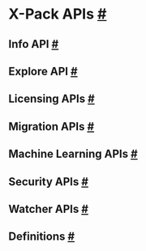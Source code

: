 # X-Pack APIs [#](https://www.elastic.co/guide/en/elasticsearch/reference/current/xpack-api.html#xpack-api)
## Info API [#](https://www.elastic.co/guide/en/elasticsearch/reference/current/info-api.html#info-api)
## Explore API [#](https://www.elastic.co/guide/en/elasticsearch/reference/current/graph-explore-api.html#graph-explore-api)
## Licensing APIs [#](https://www.elastic.co/guide/en/elasticsearch/reference/current/licensing-apis.html#licensing-apis)
## Migration APIs [#](https://www.elastic.co/guide/en/elasticsearch/reference/current/migration-api.html#migration-api)
## Machine Learning APIs [#](https://www.elastic.co/guide/en/elasticsearch/reference/current/ml-apis.html#ml-apis)
## Security APIs [#](https://www.elastic.co/guide/en/elasticsearch/reference/current/security-api.html#security-api)
## Watcher APIs [#](https://www.elastic.co/guide/en/elasticsearch/reference/current/watcher-api.html#watcher-api)
## Definitions [#](https://www.elastic.co/guide/en/elasticsearch/reference/current/ml-api-definitions.html#ml-api-definitions)
<!--stackedit_data:
eyJoaXN0b3J5IjpbLTE1NjM2NDUzNDJdfQ==
-->